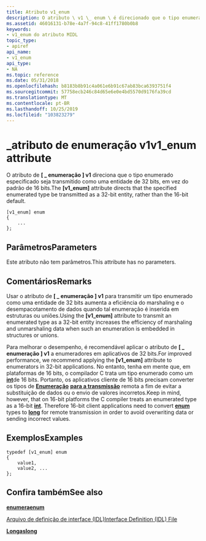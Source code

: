 ```yaml
---
title: Atributo v1_enum
description: O atributo \ v1 \_ enum \ é direcionado que o tipo enumerado especificado seja transmitido como uma entidade de 32 bits, em vez do padrão de 16 bits.
ms.assetid: 46016131-b78e-4a7f-94c8-41ff1780b0b8
keywords:
- v1_enum do atributo MIDL
topic_type:
- apiref
api_name:
- v1_enum
api_type:
- NA
ms.topic: reference
ms.date: 05/31/2018
ms.openlocfilehash: b8183b8b91c4a061e6b91c67ab83bca6393751f4
ms.sourcegitcommit: 57758ecb246c84d65e6e0e4bd5570d9176fa39cd
ms.translationtype: MT
ms.contentlocale: pt-BR
ms.lasthandoff: 10/25/2019
ms.locfileid: "103823279"
---
```

# <a name="v1_enum-attribute"></a><span data-ttu-id="361c7-104">\_atributo de enumeração v1</span><span class="sxs-lookup"><span data-stu-id="361c7-104">v1\_enum attribute</span></span>

<span data-ttu-id="361c7-105">O atributo de **\[ \_ enumeração \] v1** direciona que o tipo enumerado especificado seja transmitido como uma entidade de 32 bits, em vez do padrão de 16 bits.</span><span class="sxs-lookup"><span data-stu-id="361c7-105">The **\[v1\_enum\]** attribute directs that the specified enumerated type be transmitted as a 32-bit entity, rather than the 16-bit default.</span></span>

``` syntax
[v1_enum] enum 
{
    ...
};
```

## <a name="parameters"></a><span data-ttu-id="361c7-106">Parâmetros</span><span class="sxs-lookup"><span data-stu-id="361c7-106">Parameters</span></span>

<span data-ttu-id="361c7-107">Este atributo não tem parâmetros.</span><span class="sxs-lookup"><span data-stu-id="361c7-107">This attribute has no parameters.</span></span>

## <a name="remarks"></a><span data-ttu-id="361c7-108">Comentários</span><span class="sxs-lookup"><span data-stu-id="361c7-108">Remarks</span></span>

<span data-ttu-id="361c7-109">Usar o atributo de **\[ \_ enumeração \] v1** para transmitir um tipo enumerado como uma entidade de 32 bits aumenta a eficiência do marshaling e o desempacotamento de dados quando tal enumeração é inserida em estruturas ou uniões.</span><span class="sxs-lookup"><span data-stu-id="361c7-109">Using the **\[v1\_enum\]** attribute to transmit an enumerated type as a 32-bit entity increases the efficiency of marshaling and unmarshaling data when such an enumeration is embedded in structures or unions.</span></span>

<span data-ttu-id="361c7-110">Para melhorar o desempenho, é recomendável aplicar o atributo de **\[ \_ enumeração \] v1** a enumeradores em aplicativos de 32 bits.</span><span class="sxs-lookup"><span data-stu-id="361c7-110">For improved performance, we recommend applying the **\[v1\_enum\]** attribute to enumerators in 32-bit applications.</span></span> <span data-ttu-id="361c7-111">No entanto, tenha em mente que, em plataformas de 16 bits, o compilador C trata um tipo enumerado como um [**int**](int.md)de 16 bits. Portanto, os aplicativos cliente de 16 bits precisam converter os tipos de [**Enumeração**](enum.md) [**para a transmissão**](long.md) remota a fim de evitar a substituição de dados ou o envio de valores incorretos.</span><span class="sxs-lookup"><span data-stu-id="361c7-111">Keep in mind, however, that on 16-bit platforms the C compiler treats an enumerated type as a 16-bit [**int**](int.md). Therefore 16-bit client applications need to convert [**enum**](enum.md) types to [**long**](long.md) for remote transmission in order to avoid overwriting data or sending incorrect values.</span></span>

## <a name="examples"></a><span data-ttu-id="361c7-112">Exemplos</span><span class="sxs-lookup"><span data-stu-id="361c7-112">Examples</span></span>

``` syntax
typedef [v1_enum] enum 
{
    value1, 
    value2, ...
};
```

## <a name="see-also"></a><span data-ttu-id="361c7-113">Confira também</span><span class="sxs-lookup"><span data-stu-id="361c7-113">See also</span></span>

<dl> <dt>

[<span data-ttu-id="361c7-114">**enumera**</span><span class="sxs-lookup"><span data-stu-id="361c7-114">**enum**</span></span>](enum.md)
</dt> <dt>

[<span data-ttu-id="361c7-115">Arquivo de definição de interface (IDL)</span><span class="sxs-lookup"><span data-stu-id="361c7-115">Interface Definition (IDL) File</span></span>](interface-definition-idl-file.md)
</dt> <dt>

[<span data-ttu-id="361c7-116">**Longas**</span><span class="sxs-lookup"><span data-stu-id="361c7-116">**long**</span></span>](long.md)
</dt> </dl>

 

 




